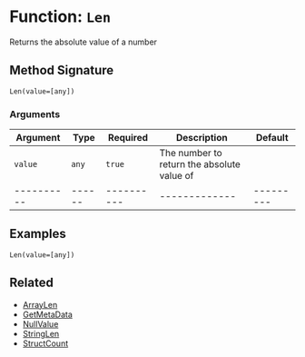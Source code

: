 [comment]: # (Note: This documentation is generated dynamically in the build process.  To modify the contents, change the javadoc on the _invoke method of the BIF class)

# Function: `Len`

Returns the absolute value of a number

## Method Signature
```
Len(value=[any])
```
### Arguments

| Argument | Type | Required | Description | Default |
|----------|------|----------|-------------|---------|
| `value` | `any` | `true` | The number to return the absolute value of | |
|----------|------|----------|-------------|---------|



## Examples

```
Len(value=[any])
```

## Related
  * [ArrayLen](ArrayLen.md)
  * [GetMetaData](GetMetaData.md)
  * [NullValue](NullValue.md)
  * [StringLen](StringLen.md)
  * [StructCount](StructCount.md)
